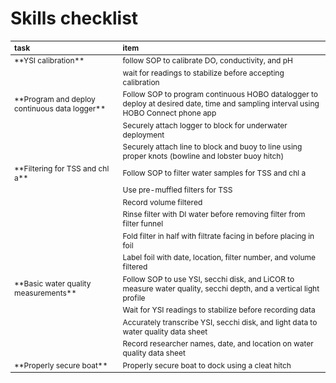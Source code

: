 # Skills checklist

<table class="table table-hover table-condensed" style="font-size: 12px; margin-left: auto; margin-right: auto;">
 <thead>
  <tr>
   <th style="text-align:left;position: sticky; top:0; background-color: #FFFFFF;"> task </th>
   <th style="text-align:left;position: sticky; top:0; background-color: #FFFFFF;"> item </th>
  </tr>
 </thead>
<tbody>
  <tr>
   <td style="text-align:left;"> **YSI calibration** </td>
   <td style="text-align:left;"> follow SOP to calibrate DO, conductivity, and pH </td>
  </tr>
  <tr>
   <td style="text-align:left;">  </td>
   <td style="text-align:left;"> wait for readings to stabilize before accepting calibration </td>
  </tr>
  <tr>
   <td style="text-align:left;"> **Program and deploy continuous data logger** </td>
   <td style="text-align:left;"> Follow SOP to program continuous HOBO datalogger to deploy at desired date, time and sampling interval using HOBO Connect phone app </td>
  </tr>
  <tr>
   <td style="text-align:left;">  </td>
   <td style="text-align:left;"> Securely attach logger to block for underwater deployment </td>
  </tr>
  <tr>
   <td style="text-align:left;">  </td>
   <td style="text-align:left;"> Securely attach line to block and buoy to line using proper knots (bowline and lobster buoy hitch) </td>
  </tr>
  <tr>
   <td style="text-align:left;"> **Filtering for TSS and chl a** </td>
   <td style="text-align:left;"> Follow SOP to filter water samples for TSS and chl a </td>
  </tr>
  <tr>
   <td style="text-align:left;">  </td>
   <td style="text-align:left;"> Use pre-muffled filters for TSS </td>
  </tr>
  <tr>
   <td style="text-align:left;">  </td>
   <td style="text-align:left;"> Record volume filtered </td>
  </tr>
  <tr>
   <td style="text-align:left;">  </td>
   <td style="text-align:left;"> Rinse filter with DI water before removing filter from filter funnel </td>
  </tr>
  <tr>
   <td style="text-align:left;">  </td>
   <td style="text-align:left;"> Fold filter in half with filtrate facing in before placing in foil </td>
  </tr>
  <tr>
   <td style="text-align:left;">  </td>
   <td style="text-align:left;"> Label foil with date, location, filter number, and volume filtered </td>
  </tr>
  <tr>
   <td style="text-align:left;"> **Basic water quality measurements** </td>
   <td style="text-align:left;"> Follow SOP to use YSI, secchi disk, and LiCOR to measure water quality, secchi depth, and a vertical light profile </td>
  </tr>
  <tr>
   <td style="text-align:left;">  </td>
   <td style="text-align:left;"> Wait for YSI readings to stabilize before recording data </td>
  </tr>
  <tr>
   <td style="text-align:left;">  </td>
   <td style="text-align:left;"> Accurately transcribe YSI, secchi disk, and light data to water quality data sheet </td>
  </tr>
  <tr>
   <td style="text-align:left;">  </td>
   <td style="text-align:left;"> Record researcher names, date, and location on water quality data sheet </td>
  </tr>
  <tr>
   <td style="text-align:left;"> **Properly secure boat** </td>
   <td style="text-align:left;"> Properly secure boat to dock using a cleat hitch </td>
  </tr>
</tbody>
</table>

